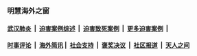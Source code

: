 
### 明慧海外之窗

####  [武汉肺炎](indexes/365.md?t=01010000) &nbsp;|&nbsp;  [迫害案例综述](indexes/328.md?t=01010000) &nbsp;|&nbsp; [迫害致死案例](indexes/277.md?t=01010000)  &nbsp;|&nbsp; [更多迫害案例](indexes/81.md?t=01010000)  &nbsp;|&nbsp; 
####  [时事评论](indexes/251.md?t=01010000) &nbsp;|&nbsp; [海外简讯](indexes/245.md?t=01010000)&nbsp;|&nbsp;  [社会支持](indexes/140.md?t=01010000) &nbsp;|&nbsp; [褒奖决议](indexes/282.md?t=01010000) &nbsp;|&nbsp; [社区报道](indexes/91.md?t=01010000)  &nbsp;|&nbsp; [天人之间](indexes/78.md?t=01010000) 

